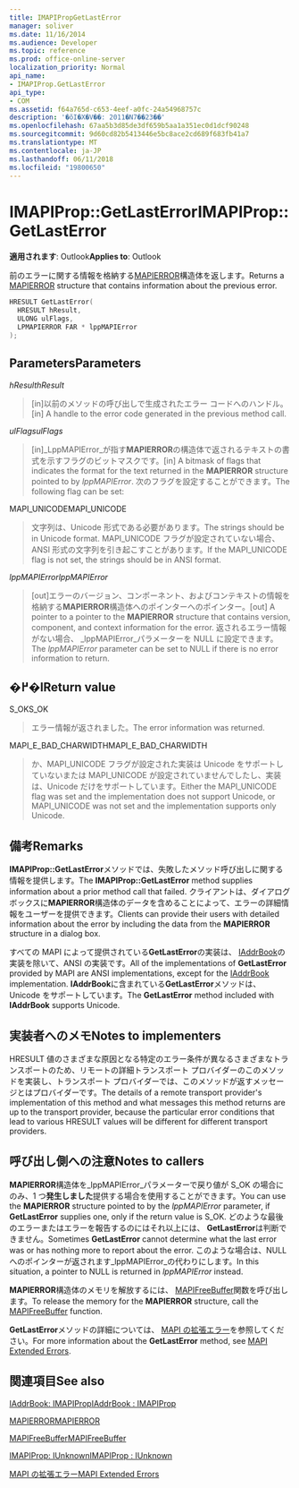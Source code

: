 ```yaml
---
title: IMAPIPropGetLastError
manager: soliver
ms.date: 11/16/2014
ms.audience: Developer
ms.topic: reference
ms.prod: office-online-server
localization_priority: Normal
api_name:
- IMAPIProp.GetLastError
api_type:
- COM
ms.assetid: f64a765d-c653-4eef-a0fc-24a54968757c
description: '�ŏI�X�V��: 2011�N7��23��'
ms.openlocfilehash: 67aa5b3d85de3df659b5aa1a351ec0d1dcf90248
ms.sourcegitcommit: 9d60cd82b5413446e5bc8ace2cd689f683fb41a7
ms.translationtype: MT
ms.contentlocale: ja-JP
ms.lasthandoff: 06/11/2018
ms.locfileid: "19800650"
---
```

# <a name="imapipropgetlasterror"></a><span data-ttu-id="4995f-103">IMAPIProp::GetLastError</span><span class="sxs-lookup"><span data-stu-id="4995f-103">IMAPIProp::GetLastError</span></span>

  
  
<span data-ttu-id="4995f-104">**適用されます**: Outlook</span><span class="sxs-lookup"><span data-stu-id="4995f-104">**Applies to**: Outlook</span></span> 
  
<span data-ttu-id="4995f-105">前のエラーに関する情報を格納する[MAPIERROR](mapierror.md)構造体を返します。</span><span class="sxs-lookup"><span data-stu-id="4995f-105">Returns a [MAPIERROR](mapierror.md) structure that contains information about the previous error.</span></span> 
  
```cpp
HRESULT GetLastError(
  HRESULT hResult,
  ULONG ulFlags,
  LPMAPIERROR FAR * lppMAPIError
);
```

## <a name="parameters"></a><span data-ttu-id="4995f-106">Parameters</span><span class="sxs-lookup"><span data-stu-id="4995f-106">Parameters</span></span>

 <span data-ttu-id="4995f-107">_hResult_</span><span class="sxs-lookup"><span data-stu-id="4995f-107">_hResult_</span></span>
  
> <span data-ttu-id="4995f-108">[in]以前のメソッドの呼び出しで生成されたエラー コードへのハンドル。</span><span class="sxs-lookup"><span data-stu-id="4995f-108">[in] A handle to the error code generated in the previous method call.</span></span>
    
 <span data-ttu-id="4995f-109">_ulFlags_</span><span class="sxs-lookup"><span data-stu-id="4995f-109">_ulFlags_</span></span>
  
> <span data-ttu-id="4995f-110">[in]_LppMAPIError_が指す**MAPIERROR**の構造体で返されるテキストの書式を示すフラグのビットマスクです。</span><span class="sxs-lookup"><span data-stu-id="4995f-110">[in] A bitmask of flags that indicates the format for the text returned in the **MAPIERROR** structure pointed to by  _lppMAPIError_.</span></span> <span data-ttu-id="4995f-111">次のフラグを設定することができます。</span><span class="sxs-lookup"><span data-stu-id="4995f-111">The following flag can be set:</span></span>
    
<span data-ttu-id="4995f-112">MAPI_UNICODE</span><span class="sxs-lookup"><span data-stu-id="4995f-112">MAPI_UNICODE</span></span> 
  
> <span data-ttu-id="4995f-113">文字列は、Unicode 形式である必要があります。</span><span class="sxs-lookup"><span data-stu-id="4995f-113">The strings should be in Unicode format.</span></span> <span data-ttu-id="4995f-114">MAPI_UNICODE フラグが設定されていない場合、ANSI 形式の文字列を引き起こすことがあります。</span><span class="sxs-lookup"><span data-stu-id="4995f-114">If the MAPI_UNICODE flag is not set, the strings should be in ANSI format.</span></span>
    
 <span data-ttu-id="4995f-115">_lppMAPIError_</span><span class="sxs-lookup"><span data-stu-id="4995f-115">_lppMAPIError_</span></span>
  
> <span data-ttu-id="4995f-116">[out]エラーのバージョン、コンポーネント、およびコンテキストの情報を格納する**MAPIERROR**構造体へのポインターへのポインター。</span><span class="sxs-lookup"><span data-stu-id="4995f-116">[out] A pointer to a pointer to the **MAPIERROR** structure that contains version, component, and context information for the error.</span></span> <span data-ttu-id="4995f-117">返されるエラー情報がない場合、 _lppMAPIError_パラメーターを NULL に設定できます。</span><span class="sxs-lookup"><span data-stu-id="4995f-117">The  _lppMAPIError_ parameter can be set to NULL if there is no error information to return.</span></span> 
    
## <a name="return-value"></a><span data-ttu-id="4995f-118">�߂�l</span><span class="sxs-lookup"><span data-stu-id="4995f-118">Return value</span></span>

<span data-ttu-id="4995f-119">S_OK</span><span class="sxs-lookup"><span data-stu-id="4995f-119">S_OK</span></span> 
  
> <span data-ttu-id="4995f-120">エラー情報が返されました。</span><span class="sxs-lookup"><span data-stu-id="4995f-120">The error information was returned.</span></span>
    
<span data-ttu-id="4995f-121">MAPI_E_BAD_CHARWIDTH</span><span class="sxs-lookup"><span data-stu-id="4995f-121">MAPI_E_BAD_CHARWIDTH</span></span> 
  
> <span data-ttu-id="4995f-122">か、MAPI_UNICODE フラグが設定された実装は Unicode をサポートしていないまたは MAPI_UNICODE が設定されていませんでしたし、実装は、Unicode だけをサポートしています。</span><span class="sxs-lookup"><span data-stu-id="4995f-122">Either the MAPI_UNICODE flag was set and the implementation does not support Unicode, or MAPI_UNICODE was not set and the implementation supports only Unicode.</span></span>
    
## <a name="remarks"></a><span data-ttu-id="4995f-123">備考</span><span class="sxs-lookup"><span data-stu-id="4995f-123">Remarks</span></span>

<span data-ttu-id="4995f-124">**IMAPIProp::GetLastError**メソッドでは、失敗したメソッド呼び出しに関する情報を提供します。</span><span class="sxs-lookup"><span data-stu-id="4995f-124">The **IMAPIProp::GetLastError** method supplies information about a prior method call that failed.</span></span> <span data-ttu-id="4995f-125">クライアントは、ダイアログ ボックスに**MAPIERROR**構造体のデータを含めることによって、エラーの詳細情報をユーザーを提供できます。</span><span class="sxs-lookup"><span data-stu-id="4995f-125">Clients can provide their users with detailed information about the error by including the data from the **MAPIERROR** structure in a dialog box.</span></span> 
  
<span data-ttu-id="4995f-126">すべての MAPI によって提供されている**GetLastError**の実装は、 [IAddrBook](iaddrbookimapiprop.md)の実装を除いて、ANSI の実装です。</span><span class="sxs-lookup"><span data-stu-id="4995f-126">All of the implementations of **GetLastError** provided by MAPI are ANSI implementations, except for the [IAddrBook](iaddrbookimapiprop.md) implementation.</span></span> <span data-ttu-id="4995f-127">**IAddrBook**に含まれている**GetLastError**メソッドは、Unicode をサポートしています。</span><span class="sxs-lookup"><span data-stu-id="4995f-127">The **GetLastError** method included with **IAddrBook** supports Unicode.</span></span> 
  
## <a name="notes-to-implementers"></a><span data-ttu-id="4995f-128">実装者へのメモ</span><span class="sxs-lookup"><span data-stu-id="4995f-128">Notes to implementers</span></span>

<span data-ttu-id="4995f-129">HRESULT 値のさまざまな原因となる特定のエラー条件が異なるさまざまなトランスポートのため、リモートの詳細トランスポート プロバイダーのこのメソッドを実装し、トランスポート プロバイダーでは、このメソッドが返すメッセージとはプロバイダーです。</span><span class="sxs-lookup"><span data-stu-id="4995f-129">The details of a remote transport provider's implementation of this method and what messages this method returns are up to the transport provider, because the particular error conditions that lead to various HRESULT values will be different for different transport providers.</span></span>
  
## <a name="notes-to-callers"></a><span data-ttu-id="4995f-130">呼び出し側への注意</span><span class="sxs-lookup"><span data-stu-id="4995f-130">Notes to callers</span></span>

<span data-ttu-id="4995f-131">**MAPIERROR**構造体を_lppMAPIError_パラメーターで戻り値が S_OK の場合にのみ、1 つ**発生しました**提供する場合を使用することができます。</span><span class="sxs-lookup"><span data-stu-id="4995f-131">You can use the **MAPIERROR** structure pointed to by the  _lppMAPIError_ parameter, if **GetLastError** supplies one, only if the return value is S_OK.</span></span> <span data-ttu-id="4995f-132">どのような最後のエラーまたはエラーを報告するのにはそれ以上には、 **GetLastError**は判断できません。</span><span class="sxs-lookup"><span data-stu-id="4995f-132">Sometimes **GetLastError** cannot determine what the last error was or has nothing more to report about the error.</span></span> <span data-ttu-id="4995f-133">このような場合は、NULL へのポインターが返されます_lppMAPIError_の代わりにします。</span><span class="sxs-lookup"><span data-stu-id="4995f-133">In this situation, a pointer to NULL is returned in  _lppMAPIError_ instead.</span></span> 
  
<span data-ttu-id="4995f-134">**MAPIERROR**構造体のメモリを解放するには、 [MAPIFreeBuffer](mapifreebuffer.md)関数を呼び出します。</span><span class="sxs-lookup"><span data-stu-id="4995f-134">To release the memory for the **MAPIERROR** structure, call the [MAPIFreeBuffer](mapifreebuffer.md) function.</span></span> 
  
<span data-ttu-id="4995f-135">**GetLastError**メソッドの詳細については、 [MAPI の拡張エラー](mapi-extended-errors.md)を参照してください。</span><span class="sxs-lookup"><span data-stu-id="4995f-135">For more information about the **GetLastError** method, see [MAPI Extended Errors](mapi-extended-errors.md).</span></span>
  
## <a name="see-also"></a><span data-ttu-id="4995f-136">関連項目</span><span class="sxs-lookup"><span data-stu-id="4995f-136">See also</span></span>



[<span data-ttu-id="4995f-137">IAddrBook: IMAPIProp</span><span class="sxs-lookup"><span data-stu-id="4995f-137">IAddrBook : IMAPIProp</span></span>](iaddrbookimapiprop.md)
  
[<span data-ttu-id="4995f-138">MAPIERROR</span><span class="sxs-lookup"><span data-stu-id="4995f-138">MAPIERROR</span></span>](mapierror.md)
  
[<span data-ttu-id="4995f-139">MAPIFreeBuffer</span><span class="sxs-lookup"><span data-stu-id="4995f-139">MAPIFreeBuffer</span></span>](mapifreebuffer.md)
  
[<span data-ttu-id="4995f-140">IMAPIProp: IUnknown</span><span class="sxs-lookup"><span data-stu-id="4995f-140">IMAPIProp : IUnknown</span></span>](imapipropiunknown.md)


[<span data-ttu-id="4995f-141">MAPI の拡張エラー</span><span class="sxs-lookup"><span data-stu-id="4995f-141">MAPI Extended Errors</span></span>](mapi-extended-errors.md)

